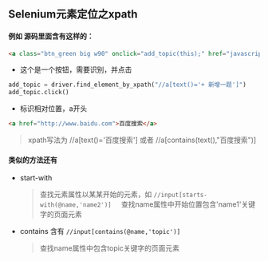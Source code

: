 Selenium元素定位之xpath
----------------------
#### 例如 源码里面含有这样的：
```HTML
<a class="btn_green big w90" onclick="add_topic(this);" href="javascript:;">+ 新增一题</a>
```
* 这个是一个按钮，需要识别，并点击
```Python
add_topic = driver.find_element_by_xpath("//a[text()='+ 新增一题']")
add_topic.click()
```

* 标识相对位置，a开头
```HTML
<a href="http://www.baidu.com">百度搜索</a>
```
  > xpath写法为 //a[text()='百度搜索']
  > 或者 //a[contains(text(),"百度搜索")]


#### 类似的方法还有 

* start-with
  > 查找元素属性以某某开始的元素，如
`//input[starts-with(@name,'name2')]`     
  > 查找name属性中开始位置包含'name1'关键字的页面元素

* contains 含有
`//input[contains(@name,'topic')]`         
  > 查找name属性中包含topic关键字的页面元素
